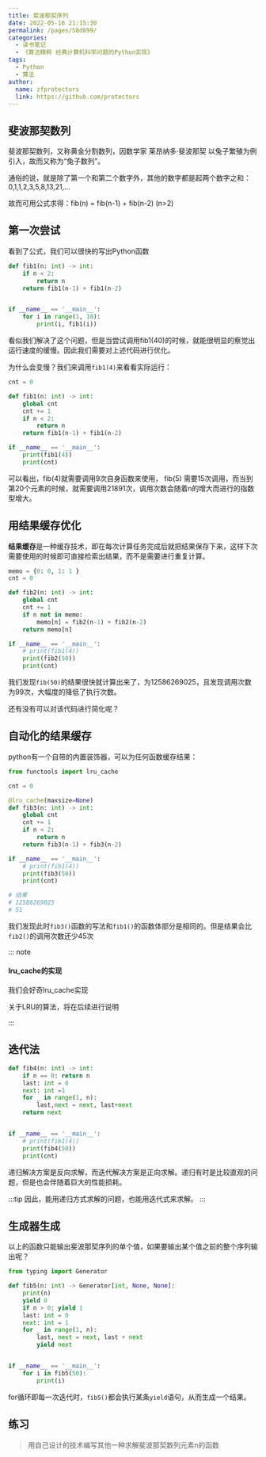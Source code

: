 ```yaml
---
title: 斐波那契序列
date: 2022-05-16 21:15:30
permalink: /pages/58d899/
categories:
  - 读书笔记
  - 《算法精粹 经典计算机科学问题的Python实现》
tags:
  - Python
  - 算法
author: 
  name: zfprotectors
  link: https://github.com/protectors
---
```


## 斐波那契数列

斐波那契数列，又称黄金分割数列，因数学家 莱昂纳多·斐波那契 以兔子繁殖为例引入，故而又称为“兔子数列”。

通俗的说，就是除了第一个和第二个数字外，其他的数字都是起两个数字之和：0,1,1,2,3,5,8,13,21,...

故而可用公式求得：fib(n) = fib(n-1) + fib(n-2)  (n>2)

## 第一次尝试

看到了公式，我们可以很快的写出Python函数

```python
def fib1(n: int) -> int:
    if n < 2:
        return n
    return fib1(n-1) + fib1(n-2)


if __name__ == '__main__':
    for i in range(1, 10):
        print(i, fib1(i))

```
看似我们解决了这个问题，但是当尝试调用fib1(40)的时候，就能很明显的察觉出运行速度的缓慢。因此我们需要对上述代码进行优化。

为什么会变慢？我们来调用`fib1(4)`来看看实际运行：

```python
cnt = 0

def fib1(n: int) -> int:
    global cnt
    cnt += 1
    if n < 2:
        return n
    return fib1(n-1) + fib1(n-2)

if __name__ == '__main__':
    print(fib1(4))
    print(cnt)

```
可以看出，fib(4)就需要调用9次自身函数来使用， fib(5) 需要15次调用，而当到第20个元素的时候，就需要调用21891次，调用次数会随着n的增大而进行的指数型增大。

## 用结果缓存优化
**结果缓存**是一种缓存技术，即在每次计算任务完成后就把结果保存下来，这样下次需要使用的时候即可直接检索出结果，而不是需要进行重复计算。

```python
memo = {0: 0, 1: 1 }
cnt = 0

def fib2(n: int) -> int:
    global cnt
    cnt += 1
    if n not in memo:
        memo[n] = fib2(n-1) + fib2(n-2)
    return memo[n]

if __name__ == '__main__':
    # print(fib1(4))
    print(fib2(50))
    print(cnt)

```

我们发现`fib(50)`的结果很快就计算出来了，为12586269025，且发现调用次数为99次，大幅度的降低了执行次数。

还有没有可以对该代码进行简化呢？

## 自动化的结果缓存

python有一个自带的内置装饰器，可以为任何函数缓存结果：

```python
from functools import lru_cache

cnt = 0

@lru_cache(maxsize=None)
def fib3(n: int) -> int:
    global cnt
    cnt += 1
    if n < 2:
        return n
    return fib3(n-1) + fib3(n-2)

if __name__ == '__main__':
    # print(fib1(4))
    print(fib3(50))
    print(cnt)

# 结果
# 12586269025
# 51

```
我们发现此时`fib3()`函数的写法和`fib1()`的函数体部分是相同的。但是结果会比`fib2()`的调用次数还少45次

::: note
#### lru_cache的实现
我们会好奇lru_cache实现

关于LRU的算法，将在后续进行说明

:::

## 迭代法

```python
def fib4(n: int) -> int:
    if n == 0: return n
    last: int = 0
    next: int =1
    for _ in range(1, n):
        last,next = next, last+next
    return next


if __name__ == '__main__':
    # print(fib1(4))
    print(fib4(50))
    print(cnt)
```
递归解决方案是反向求解，而迭代解决方案是正向求解。递归有时是比较直观的问题，但是也会伴随着巨大的性能损耗。

:::tip
因此，能用递归方式求解的问题，也能用迭代式来求解。
:::

## 生成器生成
以上的函数只能输出斐波那契序列的单个值，如果要输出某个值之前的整个序列输出呢？

```python
from typing import Generator

def fib5(n: int) -> Generator[int, None, None]:
    print(n)
    yield 0
    if n > 0: yield 1
    last: int = 0
    next: int = 1
    for _ in range(1, n):
        last, next = next, last + next
        yield next


if __name__ == '__main__':
    for i in fib5(50):
        print(i)
```
for循环即每一次迭代时，`fib5()`都会执行某条`yield`语句，从而生成一个结果。


## 练习
> 用自己设计的技术编写其他一种求解斐波那契数列元素n的函数